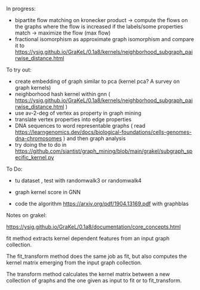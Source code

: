 In progress:

- bipartite flow matching on kronecker product -> compute the flows on the graphs where the flow is increased if the labels/some properties match -> maximize the flow (max flow)
- fractional isomorphism as approximate graph isomorphism and compare it to https://ysig.github.io/GraKeL/0.1a8/kernels/neighborhood_subgraph_pairwise_distance.html

To try out:
- create embedding of graph similar to pca (kernel pca? A survey on graph kernels)
- neighborhood hash kernel within gnn ( https://ysig.github.io/GraKeL/0.1a8/kernels/neighborhood_subgraph_pairwise_distance.html )
- use av-2-deg of vertex as property in graph mining
- translate vertex properties into edge properties
- DNA sequences to word representable graphs ( read https://learngenomics.dev/docs/biological-foundations/cells-genomes-dna-chromosomes ) and then graph analysis
- try doing the to do in https://github.com/siantist/graph_mining/blob/main/grakel/subgraph_specific_kernel.py

To Do:
 - tu dataset , test with randomwalk3 or randomwalk4 

- graph kernel score in GNN

- code the algorithm https://arxiv.org/pdf/1904.13169.pdf with graphblas

Notes on grakel:

https://ysig.github.io/GraKeL/0.1a8/documentation/core_concepts.html

fit method extracts kernel dependent features from an input graph collection.

The fit_transform method does the same job as fit, but also computes the kernel matrix emerging from the input graph collection.

The transform method calculates the kernel matrix between a new collection of graphs and the one given as input to fit or to fit_transform.
